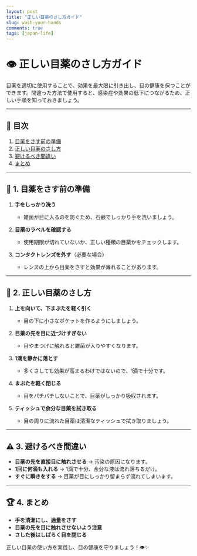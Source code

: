 ```yaml
---
layout: post
title: "正しい目薬のさし方ガイド"
slug: wash-your-hands
comments: true
tags: [japan-life]
---
```


# 👁️ 正しい目薬のさし方ガイド

目薬を適切に使用することで、効果を最大限に引き出し、目の健康を保つことができます。間違った方法で使用すると、感染症や効果の低下につながるため、正しい手順を知っておきましょう。

---

## 📌 目次

1. [目薬をさす前の準備](#-目薬をさす前の準備)
2. [正しい目薬のさし方](#-正しい目薬のさし方)
3. [避けるべき間違い](#-避けるべき間違い)
4. [まとめ](#-まとめ)

---

## 📝 1. 目薬をさす前の準備

1. **手をしっかり洗う**
   - 雑菌が目に入るのを防ぐため、石鹸でしっかり手を洗いましょう。

2. **目薬のラベルを確認する**
   - 使用期限が切れていないか、正しい種類の目薬かをチェックします。

3. **コンタクトレンズを外す**（必要な場合）
   - レンズの上から目薬をさすと効果が薄れることがあります。

---

## 👀 2. 正しい目薬のさし方

1. **上を向いて、下まぶたを軽く引く**
   - 目の下に小さなポケットを作るようにしましょう。

2. **目薬の先を目に近づけすぎない**
   - 目やまつげに触れると雑菌が入りやすくなります。

3. **1滴を静かに落とす**
   - 多くさしても効果が高まるわけではないので、1滴で十分です。

4. **まぶたを軽く閉じる**
   - 目をパチパチしないことで、目薬がしっかり吸収されます。

5. **ティッシュで余分な目薬を拭き取る**
   - 目の周りに流れた目薬は清潔なティッシュで拭き取りましょう。

---

## ⚠️ 3. 避けるべき間違い

- **目薬の先を直接目に触れさせる** → 汚染の原因になります。
- **1回に何滴も入れる** → 1滴で十分、余分な液は流れ落ちるだけ。
- **すぐに瞬きをする** → 目薬が目にしっかり留まらず流れてしまいます。

---

## 🏆 4. まとめ

- **手を清潔にし、適量をさす**
- **目薬の先を目に触れさせないよう注意**
- **さした後はしばらく目を閉じる**

正しい目薬の使い方を実践し、目の健康を守りましょう！👁️✨

